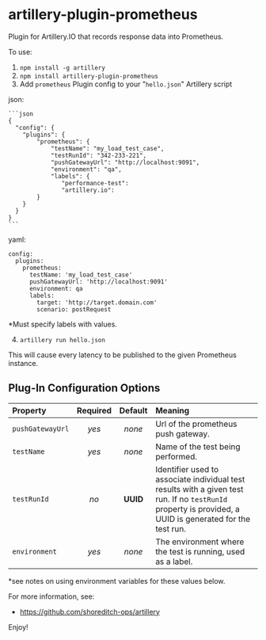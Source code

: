 # artillery-plugin-prometheus
Plugin for Artillery.IO that records response data into Prometheus.

To use:

1. `npm install -g artillery`
2. `npm install artillery-plugin-prometheus`
3. Add `prometheus` Plugin config to your "`hello.json`" Artillery script

json:

    ```json
    {
      "config": {
        "plugins": {
            "prometheus": {
                "testName": "my_load_test_case",
                "testRunId": "342-233-221",
                "pushGatewayUrl": "http://localhost:9091",
                "environment": "qa",
                "labels": {
                   "performance-test":
                   "artillery.io":
            }
        }
      }
    }
    ```

yaml:

```
config:
  plugins:
    prometheus:
      testName: 'my_load_test_case'
      pushGatewayUrl: 'http://localhost:9091'
      environment: qa
      labels:
        target: 'http://target.domain.com'
        scenario: postRequest
```

*Must specify labels with values.

4. `artillery run hello.json`

This will cause every latency to be published to the given Prometheus instance.

## Plug-In Configuration Options
|**Property**|**Required**|**Default**|**Meaning**|
:----------------|:----:|:---------------:|:--------|
`pushGatewayUrl` |*yes*|*none*| Url of the prometheus push gateway.|
`testName`        |*yes*|*none*  |Name of the test being performed.|
`testRunId` |*no*|**UUID** |Identifier used to associate individual test results with a given test run. If no `testRunId` property is provided, a UUID is generated for the test run.|
`environment` |*yes*|*none*|The environment where the test is running, used as a label.|

*see notes on using environment variables for these values below.

For more information, see:

* https://github.com/shoreditch-ops/artillery

Enjoy!
